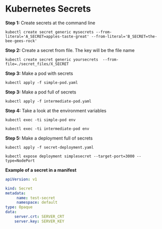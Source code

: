 # Kubernetes Secrets

**Step 1:** Create secrets at the command line

`kubectl create secret generic mysecrets --from-literal='A_SECRET=apples-taste-great' --from-literal='B_SECRET=the-bee-gees-rock'`

**Step 2:** Create a secret from file. The key will be the file name

`kubectl create secret generic yoursecrets  --from-file=./secret_files/X_SECRET`

**Step 3:** Make a pod with secrets

`kubectl apply -f simple-pod.yaml`

**Step 3:** Make a pod full of secrets

`kubectl apply -f intermediate-pod.yaml`

**Step 4:** Take a look at the environment variables

`kubectl exec -ti simple-pod env`

`kubectl exec -ti intermediate-pod env`

**Step 5:** Make a deployment full of secrets

`kubectl apply -f secret-deployment.yaml`

`kubectl expose deployment simplesecret --target-port=3000 --type=NodePort`




**Example of a secret in a manifest**

```yaml
apiVersion: v1    

kind: Secret
metadata:
     name: test-secret
     namespace: default
type: Opaque
data:
    server.crt: SERVER_CRT
    server.key: SERVER_KEY
```